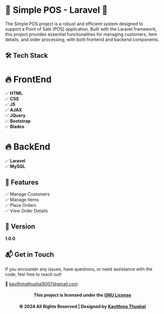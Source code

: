 # 🌟 Simple POS - Laravel 🌟

The Simple POS project is a robust and efficient system designed to support a Point of Sale (POS) application. Built
with the Laravel framework, this project provides essential functionalities for managing customers, item details, and
order processing, with both frontend and backend components.

## 🛠️ Tech Stack

# 🔥 FrontEnd

✅ **HTML**<br/>
✅ **CSS**<br/>
✅ **JS**<br/>
✅ **AJAX**<br/>
✅ **JQuery**<br/>
✅ **Bootstrap**<br/>
✅ **Blades**<br/>

# 🔥 BackEnd

✅ **Laravel**<br/>
✅ **MySQL**<br/>

## 🚀 Features

✅ Manage Customers<br/>
✅ Manage Items<br/>
✅ Place Orders<br/>
✅ View Order Details<br/>

## 📝 Version

**1.0.0**

## 📬 Get in Touch

If you encounter any issues, have questions, or need assistance with the code, feel free to reach out!

📧 [kavithmathushal9007@gmail.com](mailto:kavithmathushal9007@gmail.com)

<div align="center">

#### This project is licensed under the [GNU License](LICENSE)

#### © 2024 All Rights Reserved | Designed by [Kavithma Thushal](https://github.com/Kavithma-Thushal)

</div>
